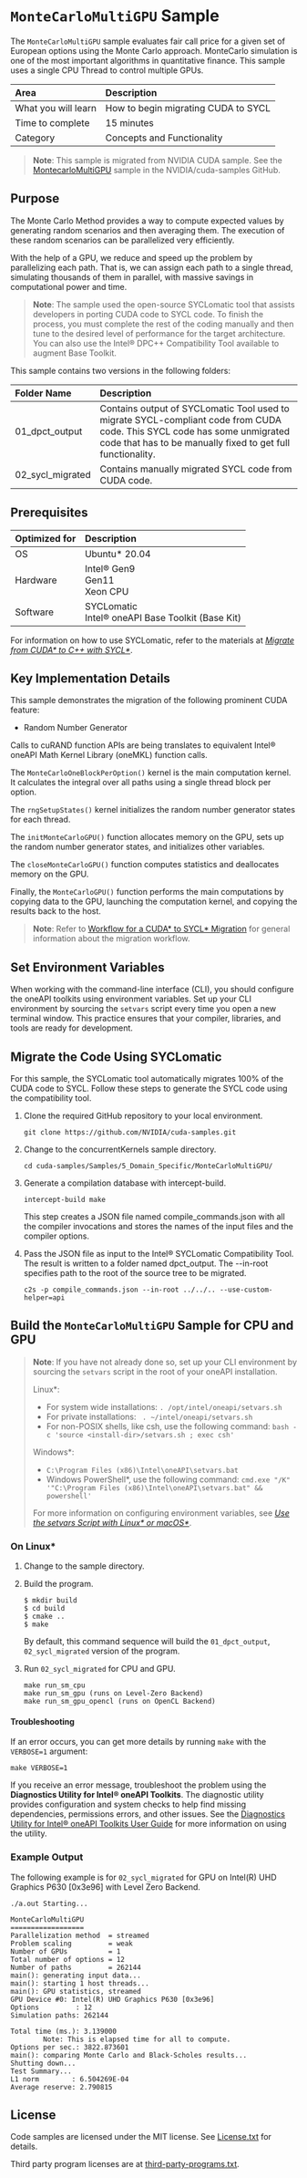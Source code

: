 ﻿# `MonteCarloMultiGPU` Sample

The `MonteCarloMultiGPU` sample evaluates fair call price for a given set of European options using the Monte Carlo approach. MonteCarlo simulation is one of the most important algorithms in quantitative finance. This sample uses a single CPU Thread to control multiple GPUs.

| Area                   | Description
|:---                    |:---
| What you will learn    | How to begin migrating CUDA to SYCL
| Time to complete       | 15 minutes
| Category               | Concepts and Functionality

>**Note**: This sample is migrated from NVIDIA CUDA sample. See the [MontecarloMultiGPU](https://github.com/NVIDIA/cuda-samples/tree/master/Samples/0_Introduction/concurrentKernels) sample in the NVIDIA/cuda-samples GitHub.


## Purpose
The Monte Carlo Method provides a way to compute expected values by generating random scenarios and then averaging them. The execution of these random scenarios can be parallelized very efficiently. 

With the help of a GPU, we reduce and speed up the problem by parallelizing each path. That is, we can assign each path to a single thread, simulating thousands of them in parallel, with massive savings in computational power and time.

> **Note**: The sample used the open-source SYCLomatic tool that assists developers in porting CUDA code to SYCL code. To finish the process, you must complete the rest of the coding manually and then tune to the desired level of performance for the target architecture. You can also use the Intel® DPC++ Compatibility Tool available to augment Base Toolkit.

This sample contains two versions in the following folders:

| Folder Name                          | Description
|:---                                  |:---
| 01_dpct_output                       | Contains output of SYCLomatic Tool used to migrate SYCL-compliant code from CUDA code. This SYCL code has some unmigrated code that has to be manually fixed to get full functionality.
| 02_sycl_migrated                     | Contains manually migrated SYCL code from CUDA code.

## Prerequisites

| Optimized for         | Description
|:---                   |:---
| OS                    | Ubuntu* 20.04
| Hardware              | Intel® Gen9 <br> Gen11 <br> Xeon CPU
| Software              | SYCLomatic <br> Intel® oneAPI Base Toolkit (Base Kit)

For information on how to use SYCLomatic, refer to the materials at *[Migrate from CUDA* to C++ with SYCL*](https://www.intel.com/content/www/us/en/developer/tools/oneapi/training/migrate-from-cuda-to-cpp-with-sycl.html)*.

## Key Implementation Details

This sample demonstrates the migration of the following prominent CUDA feature: 
- Random Number Generator

Calls to cuRAND function APIs are being translates to equivalent Intel® oneAPI Math Kernel Library (oneMKL) function calls. 

The `MonteCarloOneBlockPerOption()` kernel is the main computation kernel. It calculates the integral over all paths using a single thread block per option. 

The `rngSetupStates()` kernel initializes the random number generator states for each thread. 

The `initMonteCarloGPU()` function allocates memory on the GPU, sets up the random number generator states, and initializes other variables. 

The `closeMonteCarloGPU()` function computes statistics and deallocates memory on the GPU. 

Finally, the `MonteCarloGPU()` function performs the main computations by copying data to the GPU, launching the computation kernel, and copying the results back to the host.

>**Note**: Refer to [Workflow for a CUDA* to SYCL* Migration](https://www.intel.com/content/www/us/en/developer/tools/oneapi/training/cuda-sycl-migration-workflow.html) for general information about the migration workflow.

## Set Environment Variables

When working with the command-line interface (CLI), you should configure the oneAPI toolkits using environment variables. Set up your CLI environment by sourcing the `setvars` script every time you open a new terminal window. This practice ensures that your compiler, libraries, and tools are ready for development.

## Migrate the Code Using SYCLomatic

For this sample, the SYCLomatic tool automatically migrates 100% of the CUDA code to SYCL. Follow these steps to generate the SYCL code using the compatibility tool.

1. Clone the required GitHub repository to your local environment.
   ```
   git clone https://github.com/NVIDIA/cuda-samples.git
   ```
2. Change to the concurrentKernels sample directory.
   ```
   cd cuda-samples/Samples/5_Domain_Specific/MonteCarloMultiGPU/
   ```
3. Generate a compilation database with intercept-build.
   ```
   intercept-build make
   ```
   This step creates a JSON file named compile_commands.json with all the compiler invocations and stores the names of the input files and the compiler options.

4. Pass the JSON file as input to the Intel® SYCLomatic Compatibility Tool. The result is written to a folder named dpct_output. The --in-root specifies path to the root of the source tree to be migrated.
   ```
   c2s -p compile_commands.json --in-root ../../.. --use-custom-helper=api
   ```

## Build the `MonteCarloMultiGPU` Sample for CPU and GPU

> **Note**: If you have not already done so, set up your CLI
> environment by sourcing  the `setvars` script in the root of your oneAPI installation.
>
> Linux*:
> - For system wide installations: `. /opt/intel/oneapi/setvars.sh`
> - For private installations: ` . ~/intel/oneapi/setvars.sh`
> - For non-POSIX shells, like csh, use the following command: `bash -c 'source <install-dir>/setvars.sh ; exec csh'`
>
> Windows*:
> - `C:\Program Files (x86)\Intel\oneAPI\setvars.bat`
> - Windows PowerShell*, use the following command: `cmd.exe "/K" '"C:\Program Files (x86)\Intel\oneAPI\setvars.bat" && powershell'`
>
> For more information on configuring environment variables, see *[Use the setvars Script with Linux* or macOS*](https://www.intel.com/content/www/us/en/develop/documentation/oneapi-programming-guide/top/oneapi-development-environment-setup/use-the-setvars-script-with-linux-or-macos.html)*.

### On Linux*

1. Change to the sample directory.
2. Build the program.
   ```
   $ mkdir build
   $ cd build
   $ cmake ..
   $ make
   ```

   By default, this command sequence will build the `01_dpct_output`, `02_sycl_migrated` version of the program.

3. Run `02_sycl_migrated` for CPU and GPU.
     ```
    make run_sm_cpu
    make run_sm_gpu (runs on Level-Zero Backend)
    make run_sm_gpu_opencl (runs on OpenCL Backend)
    ```

#### Troubleshooting

If an error occurs, you can get more details by running `make` with
the `VERBOSE=1` argument:
```
make VERBOSE=1
```
If you receive an error message, troubleshoot the problem using the **Diagnostics Utility for Intel® oneAPI Toolkits**. The diagnostic utility provides configuration and system checks to help find missing dependencies, permissions errors, and other issues. See the [Diagnostics Utility for Intel® oneAPI Toolkits User Guide](https://www.intel.com/content/www/us/en/develop/documentation/diagnostic-utility-user-guide/top.html) for more information on using the utility.

### Example Output
The following example is for `02_sycl_migrated` for GPU on Intel(R) UHD Graphics P630 [0x3e96] with Level Zero Backend.
```
./a.out Starting...

MonteCarloMultiGPU
==================
Parallelization method  = streamed
Problem scaling         = weak
Number of GPUs          = 1
Total number of options = 12
Number of paths         = 262144
main(): generating input data...
main(): starting 1 host threads...
main(): GPU statistics, streamed
GPU Device #0: Intel(R) UHD Graphics P630 [0x3e96]
Options         : 12
Simulation paths: 262144

Total time (ms.): 3.139000
        Note: This is elapsed time for all to compute.
Options per sec.: 3822.873601
main(): comparing Monte Carlo and Black-Scholes results...
Shutting down...
Test Summary...
L1 norm        : 6.504269E-04
Average reserve: 2.790815

```
## License
Code samples are licensed under the MIT license. See
[License.txt](https://github.com/oneapi-src/oneAPI-samples/blob/master/License.txt) for details.

Third party program licenses are at [third-party-programs.txt](https://github.com/oneapi-src/oneAPI-samples/blob/master/third-party-programs.txt).
